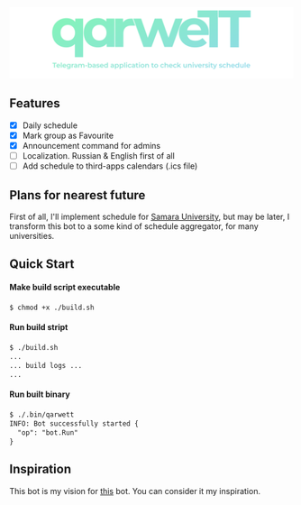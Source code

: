 ![qarweTT](./images/qarwett-logo-long-description.png)

## Features

- [x] Daily schedule
- [x] Mark group as Favourite
- [x] Announcement command for admins
- [ ] Localization. Russian & English first of all
- [ ] Add schedule to third-apps calendars (.ics file)

## Plans for nearest future

First of all, I'll implement schedule for [Samara University](https://ssau.ru/), but may be later, I transform this bot to a some kind of schedule aggregator, for many universities.

## Quick Start

#### Make build script executable

```console
$ chmod +x ./build.sh
```

#### Run build stript

```console
$ ./build.sh
...
... build logs ...
...
```

#### Run built binary

```console
$ ./.bin/qarwett
INFO: Bot successfully started {
  "op": "bot.Run"
}
```

## Inspiration

This bot is my vision for [this](https://github.com/far-galaxy/l9_stud_bot) bot. You can consider it my inspiration.
